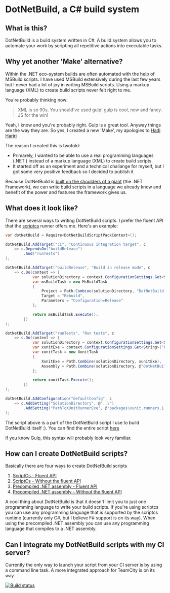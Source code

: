 # DotNetBuild, a C# build system

## What is this?

DotNetBuild is a build system written in C#. A build system allows you to automate your work by scripting all repetitive actions into executable tasks.

## Why yet another 'Make' alternative?

Within the .NET eco-system builds are often automated with the help of MSBuild scripts. I have used MSBuild extensively during the last few years but I never had a lot of joy in writing MSBuild scripts. Using a markup language (XML) to create build scripts never felt right to me.

You're probably thinking now:

> XML is so 90s. You should've used gulp! gulp is cool, new and fancy. JS for the win!

Yeah, I know and you're probably right. Gulp is a great tool.
Anyway things are the way they are. So yes, I created a new 'Make', my apologies to [Hadi Hariri](http://hadihariri.com/2014/04/21/build-make-no-more/)

The reason I created this is twofold:

- Primarely, I wanted to be able to use a real programming languages (.NET ) instead of a markup language (XML) to create build scripts.
- It started off as an experiment and a technical challange for myself, but I got some very positive feedback so I decided to publish it

Because DotNetBuild is [built on the shoulders of a giant](http://en.wikipedia.org/wiki/Standing_on_the_shoulders_of_giants) (the .NET Framework), we can write build scripts in a language we already know and benefit of the power and features the framework gives us.

## What does it look like?

There are several ways to writing DotNetBuild scripts. I prefer the fluent API that the [scriptcs](http://scriptcs.net/) runner offers me.
Here's an example:

```C#
var dotNetBuild = Require<DotNetBuildScriptPackContext>();

dotNetBuild.AddTarget("ci", "Continuous integration target", c 
    => c.DependsOn("buildRelease")
        .And("runTests")
);

dotNetBuild.AddTarget("buildRelease", "Build in release mode", c 
	=> c.Do(context => {
            var solutionDirectory = context.ConfigurationSettings.Get<String>("SolutionDirectory");
			var msBuildTask = new MsBuildTask
			{
				Project = Path.Combine(solutionDirectory, "DotNetBuild.sln"),
				Target = "Rebuild",
				Parameters = "Configuration=Release"
			};

			return msBuildTask.Execute();
		})
);

dotNetBuild.AddTarget("runTests", "Run tests", c 
	=> c.Do(context => {
            var solutionDirectory = context.ConfigurationSettings.Get<String>("SolutionDirectory");
            var xunitExe = context.ConfigurationSettings.Get<String>("PathToXUnitRunnerExe");
            var xunitTask = new XunitTask
            {
                XunitExe = Path.Combine(solutionDirectory, xunitExe),
                Assembly = Path.Combine(solutionDirectory, @"DotNetBuild.Tests\bin\Release\DotNetBuild.Tests.dll")
            };

            return xunitTask.Execute();
		})
);

dotNetBuild.AddConfiguration("defaultConfig", c 
	=> c.AddSetting("SolutionDirectory", @"..\")
        .AddSetting("PathToXUnitRunnerExe", @"packages\xunit.runners.1.9.2\tools\xunit.console.clr4.exe")
);
```

The script above is a part of the DotNetBuild script I use to build DotNetBuild itself :). You can find the entire script [here](https://github.com/stevenlauwers22/DotNetBuild/blob/master/DotNetBuild.Build.ScriptCs.Fluent/build.csx)
 
If you know Gulp, this syntax will probably look very familiar.

## How can I create DotNetBuild scripts?

Basically there are four ways to create DotNetBuild scripts

1. [ScriptCs - Fluent API](https://github.com/stevenlauwers22/DotNetBuild/wiki/How-do-I-create-a-fluent-DotNetBuild-script-with-ScriptCS)
2. [ScriptCs - Without the fluent API](https://github.com/stevenlauwers22/DotNetBuild/wiki/How-do-I-create-a-non-fluent-DotNetBuild-script-with-ScriptCS)
3. [Precompiled .NET assembly - Fluent API](https://github.com/stevenlauwers22/DotNetBuild/wiki/How-do-I-create-a-fluent-DotNetBuild-script-as-a-precompiled-.NET-assembly)
4. [Precompiled .NET assembly - Without the fluent API](https://github.com/stevenlauwers22/DotNetBuild/wiki/How-do-I-create-a-non-fluent-DotNetBuild-script-as-a-precompiled-.NET-assembly)

A cool thing about DotNetBuild is that it doesn't limit you to just one programming language to write your build scripts. If you're using scriptcs you can use any programming language that is supported by the scriptcs runtime (currently only C#, but I believe F# support is on its way). When using the precompiled .NET assembly you can use any programming language that compiles to a .NET assembly.

## Can I integrate my DotNetBuild scripts with my CI server?

Currently the only way to launch your script from your CI server is by using a command line task. 
A more integrated approach for TeamCity is on its way.

[![Build status](https://ci.appveyor.com/api/projects/status/16k7hn5av5c7tuiv)](https://ci.appveyor.com/project/StevenLauwers/dotnetbuild)